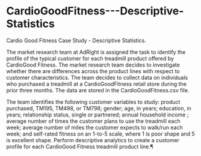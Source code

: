 # CardioGoodFitness---Descriptive-Statistics
Cardio Good Fitness Case Study - Descriptive Statistics.

The market research team at AdRight is assigned the task to identify the profile of the typical customer for each treadmill product offered by CardioGood Fitness. The market research team decides to investigate whether there are differences across the product lines with respect to customer characteristics. The team decides to collect data on individuals who purchased a treadmill at a CardioGoodFitness retail store during the prior three months. The data are stored in the CardioGoodFitness.csv file.

The team identifies the following customer variables to study:
  product purchased, TM195, TM498, or TM798;
  gender;
  age, in years;
  education, in years;
  relationship status, single or partnered;
  annual household income ;
  average number of times the customer plans to use the treadmill each week;
  average number of miles the customer expects to walk/run each week;
  and self-rated fitness on an 1-to-5 scale, where 1 is poor shape and 5 is excellent shape.
  Perform descriptive analytics to create a customer profile for each CardioGood Fitness treadmill product line.¶
